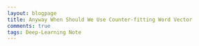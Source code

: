 ```yaml
---
layout: blogpage
title: Anyway When Should We Use Counter-fitting Word Vector
comments: true
tags: Deep-Learning Note
---
```

